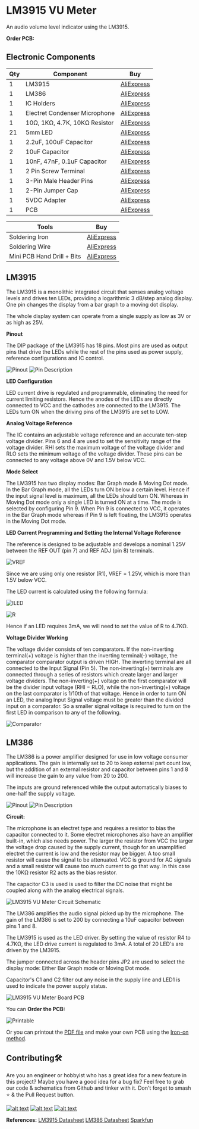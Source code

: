 # LM3915 VU Meter
An audio volume level indicator using the LM3915.

**Order PCB:**

## Electronic Components
| Qty | Component | Buy |
| ------------- | ------------- | ------------- |
| 1 | LM3915 |[AliExpress](http://s.click.aliexpress.com/e/b1RIKGYY) |
| 1 | LM386 |[AliExpress](http://s.click.aliexpress.com/e/cFr5ZTPS) |
| 1 | IC Holders |[AliExpress](http://s.click.aliexpress.com/e/cHvnfsrA) |
| 1 | Electret Condenser Microphone |[AliExpress](http://s.click.aliexpress.com/e/bSOOMYPe) |
| 1 | 10Ω, 1KΩ, 4.7K, 10KΩ Resistor |[AliExpress](http://s.click.aliexpress.com/e/bh4eqrQs) |
| 21 | 5mm LED |[AliExpress](http://s.click.aliexpress.com/e/wuFpLXS) |
| 1 | 2.2uF, 100uF Capacitor |[AliExpress](http://s.click.aliexpress.com/e/c9FHzl5W) |
| 2 | 10uF Capacitor |[AliExpress](http://s.click.aliexpress.com/e/c9FHzl5W) |
| 1 | 10nF, 47nF, 0.1uF Capacitor |[AliExpress](http://s.click.aliexpress.com/e/byQG0DZW) |
| 1 | 2 Pin Screw Terminal |[AliExpress](http://s.click.aliexpress.com/e/bj5UNUs0) |
| 1 | 3-Pin Male Header Pins |[AliExpress](http://s.click.aliexpress.com/e/bIN5SJXw) |
| 1 | 2-Pin Jumper Cap |[AliExpress](http://s.click.aliexpress.com/e/BqfIU7O) |
| 1 | 5VDC Adapter |[AliExpress](http://s.click.aliexpress.com/e/V0x0bms) |
| 1 | PCB |[AliExpress](http://s.click.aliexpress.com/e/dhgwzKY) |


| Tools | Buy |
|--|--|
|Soldering Iron|[AliExpress](http://s.click.aliexpress.com/e/E83bSJI) |
|Soldering Wire|[AliExpress](http://s.click.aliexpress.com/e/PdhB0nm) |
|Mini PCB Hand Drill + Bits|[AliExpress](http://s.click.aliexpress.com/e/b93tomjI) |

## LM3915

The LM3915 is a monolithic integrated circuit that senses analog voltage levels and drives ten LEDs,
providing a logarithmic 3 dB/step analog display. One pin changes the display from a bar graph to
a moving dot display.

The whole display system can operate from a single supply as low as 3V or as high as 25V.

**Pinout**

The DIP package of the LM3915 has 18 pins. Most pins are used as output pins that drive the LEDs while the rest of the pins used as power supply, reference configurations and IC control.

![Pinout](https://github.com/jonathanrjpereira/LM3915-VU-Meter/blob/master/img/LM3915.png)
![Pin Description](https://github.com/jonathanrjpereira/LM3915-VU-Meter/blob/master/img/pindescription.png)

**LED Configuration**

LED current drive is regulated and programmable, eliminating the need for current limiting resistors. Hence the anodes of the LEDs are directly connected to VCC and the cathodes are connected to the LM3915. The LEDs turn ON when the driving pins of the LM3915 are set to LOW.

**Analog Voltage Reference**

The IC contains an adjustable voltage reference and an accurate ten-step voltage divider. Pins 6 and 4 are used to set the sensitivity range of the voltage divider. RHI sets the maximum voltage of the voltage divider and RLO sets the minimum voltage of the voltage divider. These pins can be connected to any voltage above 0V and 1.5V below VCC.

**Mode Select**

The LM3915 has two display modes: Bar Graph mode & Moving Dot mode.
In the Bar Graph mode, all the LEDs turn ON below a certain level. Hence if the input signal level is maximum, all the LEDs should turn ON. Whereas in Moving Dot mode only a single LED is turned ON at a time.
The mode is selected by configuring Pin 9. When Pin 9 is connected to VCC, it operates in the Bar Graph mode whereas if Pin 9 is left floating, the LM3915 operates in the Moving Dot mode.

**LED Current Programming and Setting the Internal Voltage Reference**

The reference is designed to be adjustable and develops a nominal 1.25V between the REF OUT (pin 7) and REF ADJ (pin 8) terminals.

![VREF](https://github.com/jonathanrjpereira/LM3915-VU-Meter/blob/master/img/eqn1.svg)

Since we are using only one resistor (R1), VREF = 1.25V, which is more than 1.5V below VCC.

The LED current is calculated using the following formula:

![ILED](https://github.com/jonathanrjpereira/LM3915-VU-Meter/blob/master/img/eqn2.svg)

![R](https://github.com/jonathanrjpereira/LM3915-VU-Meter/blob/master/img/eqn3.svg)

Hence if an LED requires 3mA, we will need to set the value of R to 4.7KΩ.

**Voltage Divider Working**

The voltage divider consists of ten comparators. If the non-inverting terminal(+) voltage is higher than the inverting terminal(-) voltage, the comparator comparator output is driven HIGH. The inverting terminal are all connected to the Input Signal (Pin 5). The non-inverting(+) terminals are connected through a series of resistors which create larger and larger voltage dividers. The non-inverting(+) voltage on the first comparator will be the divider input voltage (RHI − RLO), while the non-inverting(+) voltage on the last comparator is 1/10th of that voltage. Hence in order to turn ON an LED, the analog Input Signal voltage must be greater than the divided input on a comparator. So a smaller signal voltage is required to turn on the first LED in comparison to any of the following.

![Comparator](https://github.com/jonathanrjpereira/LM3915-VU-Meter/blob/master/img/comparator.png)

## LM386
The LM386 is a power amplifier designed for use in low voltage consumer applications. The gain is internally set to 20 to keep external part count low, but the addition of an external resistor and capacitor between pins 1 and 8 will increase the gain to any value from 20 to 200.

The inputs are ground referenced while the output automatically biases to one-half the supply voltage.

![Pinout](https://github.com/jonathanrjpereira/555-Electronic-Car-Horn/blob/master/img/386pinout.png)
![Pin Description](https://github.com/jonathanrjpereira/555-Electronic-Car-Horn/blob/master/img/386pindescription.png)

**Circuit:**

The microphone is an electret type and requires a resistor to bias the capacitor connected to it. Some electret microphones also have an amplifier built-in, which also needs power. The larger the resistor from VCC the larger the voltage drop caused by the supply current, though for an unamplified electret the current is low and the resistor may be bigger.
A too small resistor will cause the signal to be attenuated. VCC is ground for AC signals and a small resistor will cause too much current to go that way. In this case the 10KΩ resistor R2 acts as the bias resistor.

The capacitor C3 is used is used to filter the DC noise that might be coupled along with the analog electrical signals.

![LM3915 VU Meter Circuit Schematic](https://github.com/jonathanrjpereira/LM3915-VU-Meter/blob/master/img/sch.png)

The LM386 amplifies the audio signal picked up by the microphone. The gain of the LM386 is set to 200 by connecting a 10uF capacitor between pins 1 and 8.

The LM3915 is used as the LED driver. By setting the value of resistor R4 to 4.7KΩ, the LED drive current is regulated to 3mA. A total of 20 LED's are driven by the LM3915.

The jumper connected across the header pins JP2 are used to select the display mode: Either Bar Graph mode or Moving Dot mode.

Capacitor's C1 and C2 filter out any noise in the supply line and LED1 is used to indicate the power supply status.

![LM3915 VU Meter Board PCB](https://github.com/jonathanrjpereira/LM3915-VU-Meter/blob/master/img/brd.png)

You can **Order the PCB:** []()

![Printable](https://github.com/jonathanrjpereira/LM3915-VU-Meter/blob/master/img/printable.png)

Or you can printout the [PDF file](https://github.com/jonathanrjpereira/LM3915-VU-Meter/blob/master/img/printable.pdf) and make your own PCB using the [Iron-on method]().

## Contributing🛠
Are you an engineer or hobbyist who has a great idea for a new feature in this project? Maybe you have a good idea for a bug fix? Feel free to grab our code & schematics from Github and tinker with it. Don't forget to smash ⭐️ & the Pull Request button.

[![alt text][1.1]][1] [![alt text][2.1]][2] [![alt text][3.1]][3]

[1.1]: https://github.com/jonathanrjpereira/Social-Media-README/blob/master/youtube.png (YouTube)
[2.1]: https://github.com/jonathanrjpereira/Social-Media-README/blob/master/instagram.png (Instagram)
[3.1]: https://github.com/jonathanrjpereira/Social-Media-README/blob/master/github.png (GitHub)

[1]: https://www.youtube.com/channel/UCRW-41O1vy98KKgJRQoYzdg
[2]: https://www.instagram.com/electroguruji/
[3]: https://github.com/jonathanrjpereira

**References:**
[LM3915 Datasheet](https://github.com/jonathanrjpereira/LM3915-VU-Meter/blob/master/img/LM3915.pdf)
[LM386 Datasheet](http://www.ti.com/lit/ds/symlink/lm386.pdf)
[Sparkfun](https://learn.sparkfun.com/tutorials/dotbar-display-driver-hookup-guide/introduction)
